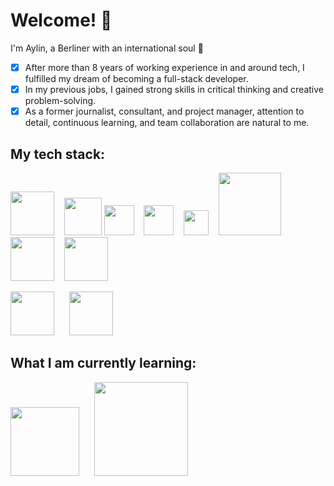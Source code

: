 # Welcome! :wave:

I'm Aylin, a Berliner with an international soul :herb: 
- [x] After more than 8 years of working experience in and around tech, I fulfilled my dream of becoming a full-stack developer.
- [x] In my previous jobs, I gained strong skills in critical thinking and creative problem-solving.
- [x] As a former journalist, consultant, and project manager, attention to detail, continuous learning, and team collaboration are natural to me.

## My tech stack:

  <img src="https://upload.wikimedia.org/wikipedia/commons/d/d9/Node.js_logo.svg" width="70"> &nbsp;&nbsp; <img src="https://upload.wikimedia.org/wikipedia/commons/a/a7/React-icon.svg" width="60"> <img src="https://upload.wikimedia.org/wikipedia/commons/6/6a/JavaScript-logo.png" width="48"> &nbsp;&nbsp;
  <img src="https://upload.wikimedia.org/wikipedia/commons/6/61/HTML5_logo_and_wordmark.svg" width="48"> &nbsp;&nbsp;
  <img src="https://upload.wikimedia.org/wikipedia/commons/d/d5/CSS3_logo_and_wordmark.svg" width="40"> &nbsp;&nbsp;
  <img src="https://upload.wikimedia.org/wikipedia/commons/e/eb/MongoDB_Logo.png" width="100"> &nbsp;&nbsp;
  <img src="https://upload.wikimedia.org/wikipedia/commons/6/64/Expressjs.png" width="70"> &nbsp;&nbsp;
  <img src="http://blog.comperiosearch.com/wp-content/uploads/2012/09/handlebars_logo.png" width="70">
  
  <img src="https://upload.wikimedia.org/wikipedia/commons/9/9a/Visual_Studio_Code_1.35_icon.svg" width="70"> &nbsp;&nbsp;&nbsp;&nbsp; <img src="https://upload.wikimedia.org/wikipedia/commons/e/e0/Git-logo.svg" width="70">



## What I am currently learning:

<img src="https://upload.wikimedia.org/wikipedia/commons/a/af/Logo_of_Hugo_the_static_website_generator.svg" width="110"> &nbsp;&nbsp;&nbsp;&nbsp; <img src="https://getlogovector.com/wp-content/uploads/2021/01/tailwind-css-logo-vector.png" width="150">

